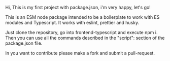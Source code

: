 Hi, This is my first project with package.json, i'm very happy, let's go!

This is an ESM node package intended to be a boilerplate to work with ES modules and Typescript. It works with eslint, prettier and husky.

Just clone the repository, go into frontend-typescript and execute npm i. Then you can use all the commands described in the "script": section of the package.json file.

In you want to contribute please make a fork and submit a pull-request.